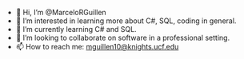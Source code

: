 - 👋 Hi, I’m @MarceloRGuillen
- 👀 I’m interested in learning more about C#, SQL, coding in general.
- 🌱 I’m currently learning C# and SQL.
- 💞️ I’m looking to collaborate on software in a professional setting.
- 📫 How to reach me: mguillen10@knights.ucf.edu
